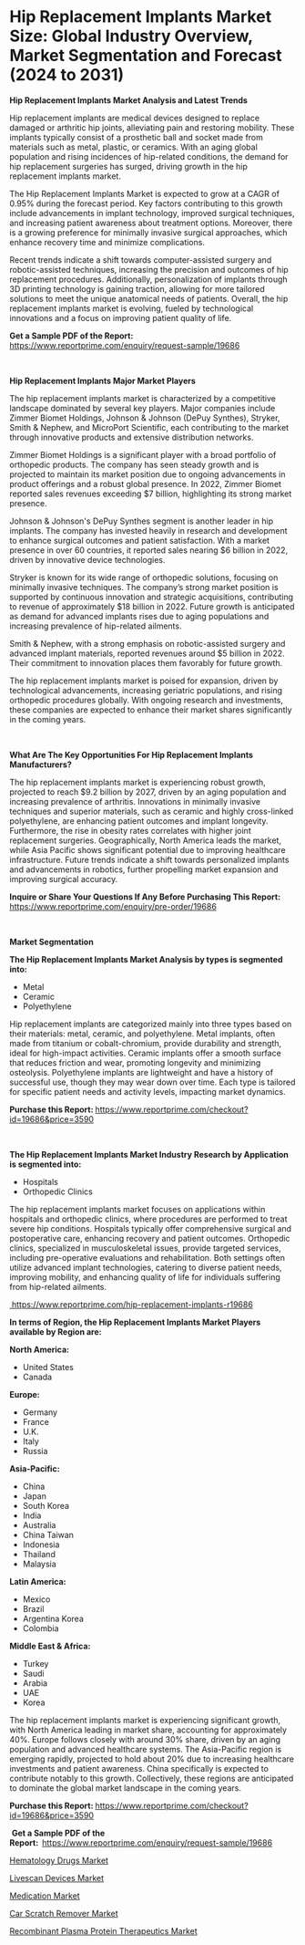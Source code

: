 <p><h1>Hip Replacement Implants Market Size: Global Industry Overview, Market Segmentation and Forecast (2024 to 2031)</h1></p><p><strong>Hip Replacement Implants Market Analysis and Latest Trends</strong></p>
<p><p>Hip replacement implants are medical devices designed to replace damaged or arthritic hip joints, alleviating pain and restoring mobility. These implants typically consist of a prosthetic ball and socket made from materials such as metal, plastic, or ceramics. With an aging global population and rising incidences of hip-related conditions, the demand for hip replacement surgeries has surged, driving growth in the hip replacement implants market.</p><p>The Hip Replacement Implants Market is expected to grow at a CAGR of 0.95% during the forecast period. Key factors contributing to this growth include advancements in implant technology, improved surgical techniques, and increasing patient awareness about treatment options. Moreover, there is a growing preference for minimally invasive surgical approaches, which enhance recovery time and minimize complications.</p><p>Recent trends indicate a shift towards computer-assisted surgery and robotic-assisted techniques, increasing the precision and outcomes of hip replacement procedures. Additionally, personalization of implants through 3D printing technology is gaining traction, allowing for more tailored solutions to meet the unique anatomical needs of patients. Overall, the hip replacement implants market is evolving, fueled by technological innovations and a focus on improving patient quality of life.</p></p>
<p><strong>Get a Sample PDF of the Report:&nbsp;</strong> <a href="https://www.reportprime.com/enquiry/request-sample/19686?utm_campaign=1091&utm_medium=2&utm_source=Github&utm_content=ia&utm_term=02122024&utm_id=hip-replacement-implants">https://www.reportprime.com/enquiry/request-sample/19686</a></p>
<p>&nbsp;</p>
<p><strong>Hip Replacement Implants Major Market Players</strong></p>
<p><p>The hip replacement implants market is characterized by a competitive landscape dominated by several key players. Major companies include Zimmer Biomet Holdings, Johnson & Johnson (DePuy Synthes), Stryker, Smith & Nephew, and MicroPort Scientific, each contributing to the market through innovative products and extensive distribution networks.</p><p>Zimmer Biomet Holdings is a significant player with a broad portfolio of orthopedic products. The company has seen steady growth and is projected to maintain its market position due to ongoing advancements in product offerings and a robust global presence. In 2022, Zimmer Biomet reported sales revenues exceeding $7 billion, highlighting its strong market presence.</p><p>Johnson & Johnson's DePuy Synthes segment is another leader in hip implants. The company has invested heavily in research and development to enhance surgical outcomes and patient satisfaction. With a market presence in over 60 countries, it reported sales nearing $6 billion in 2022, driven by innovative device technologies.</p><p>Stryker is known for its wide range of orthopedic solutions, focusing on minimally invasive techniques. The company’s strong market position is supported by continuous innovation and strategic acquisitions, contributing to revenue of approximately $18 billion in 2022. Future growth is anticipated as demand for advanced implants rises due to aging populations and increasing prevalence of hip-related ailments.</p><p>Smith & Nephew, with a strong emphasis on robotic-assisted surgery and advanced implant materials, reported revenues around $5 billion in 2022. Their commitment to innovation places them favorably for future growth.</p><p>The hip replacement implants market is poised for expansion, driven by technological advancements, increasing geriatric populations, and rising orthopedic procedures globally. With ongoing research and investments, these companies are expected to enhance their market shares significantly in the coming years.</p></p>
<p>&nbsp;</p>
<p><strong>What Are The Key Opportunities For Hip Replacement Implants Manufacturers?</strong></p>
<p><p>The hip replacement implants market is experiencing robust growth, projected to reach $9.2 billion by 2027, driven by an aging population and increasing prevalence of arthritis. Innovations in minimally invasive techniques and superior materials, such as ceramic and highly cross-linked polyethylene, are enhancing patient outcomes and implant longevity. Furthermore, the rise in obesity rates correlates with higher joint replacement surgeries. Geographically, North America leads the market, while Asia Pacific shows significant potential due to improving healthcare infrastructure. Future trends indicate a shift towards personalized implants and advancements in robotics, further propelling market expansion and improving surgical accuracy.</p></p>
<p><strong>Inquire or Share Your Questions If Any Before Purchasing This Report:</strong> <a href="https://www.reportprime.com/enquiry/pre-order/19686?utm_campaign=1091&utm_medium=2&utm_source=Github&utm_content=ia&utm_term=02122024&utm_id=hip-replacement-implants">https://www.reportprime.com/enquiry/pre-order/19686</a></p>
<p>&nbsp;</p>
<p><strong>Market Segmentation</strong></p>
<p><strong>The Hip Replacement Implants Market Analysis by types is segmented into:</strong></p>
<p><ul><li>Metal</li><li>Ceramic</li><li>Polyethylene</li></ul></p>
<p><p>Hip replacement implants are categorized mainly into three types based on their materials: metal, ceramic, and polyethylene. Metal implants, often made from titanium or cobalt-chromium, provide durability and strength, ideal for high-impact activities. Ceramic implants offer a smooth surface that reduces friction and wear, promoting longevity and minimizing osteolysis. Polyethylene implants are lightweight and have a history of successful use, though they may wear down over time. Each type is tailored for specific patient needs and activity levels, impacting market dynamics.</p></p>
<p><strong>Purchase this Report:&nbsp;</strong><a href="https://www.reportprime.com/checkout?id=19686&price=3590&utm_campaign=1091&utm_medium=2&utm_source=Github&utm_content=ia&utm_term=02122024&utm_id=hip-replacement-implants">https://www.reportprime.com/checkout?id=19686&price=3590</a></p>
<p>&nbsp;</p>
<p><strong>The Hip Replacement Implants Market Industry Research by Application is segmented into:</strong></p>
<p><ul><li>Hospitals</li><li>Orthopedic Clinics</li></ul></p>
<p><p>The hip replacement implants market focuses on applications within hospitals and orthopedic clinics, where procedures are performed to treat severe hip conditions. Hospitals typically offer comprehensive surgical and postoperative care, enhancing recovery and patient outcomes. Orthopedic clinics, specialized in musculoskeletal issues, provide targeted services, including pre-operative evaluations and rehabilitation. Both settings often utilize advanced implant technologies, catering to diverse patient needs, improving mobility, and enhancing quality of life for individuals suffering from hip-related ailments.</p></p>
<p><a href="https://www.reportprime.com/hip-replacement-implants-r19686?utm_campaign=1091&utm_medium=2&utm_source=Github&utm_content=ia&utm_term=02122024&utm_id=hip-replacement-implants">&nbsp;https://www.reportprime.com/hip-replacement-implants-r19686</a></p>
<p><strong>In terms of Region, the Hip Replacement Implants Market Players available by Region are:</strong></p>
<p>
    <p> <strong> North America: </strong>
        <ul>
            <li>United States</li>
            <li>Canada</li>
        </ul>
        </p> 
    <p> <strong> Europe: </strong>
        <ul>
            <li>Germany</li>
            <li>France</li>
            <li>U.K.</li>
            <li>Italy</li>
            <li>Russia</li>
        </ul>
        </p> 
    <p> <strong> Asia-Pacific: </strong>
        <ul>
            <li>China</li>
            <li>Japan</li>
            <li>South Korea</li>
            <li>India</li>
            <li>Australia</li>
            <li>China Taiwan</li>
            <li>Indonesia</li>
            <li>Thailand</li>
            <li>Malaysia</li>
        </ul>
        </p> 
    <p> <strong> Latin America: </strong>
        <ul>
            <li>Mexico</li>
            <li>Brazil</li>
            <li>Argentina Korea</li>
            <li>Colombia</li>
        </ul>
        </p> 
    <p> <strong> Middle East & Africa: </strong>
        <ul>
            <li>Turkey</li>
            <li>Saudi</li>
            <li>Arabia</li>
            <li>UAE</li>
            <li>Korea</li>
        </ul>
    </p>
    </p>
<p><p>The hip replacement implants market is experiencing significant growth, with North America leading in market share, accounting for approximately 40%. Europe follows closely with around 30% share, driven by an aging population and advanced healthcare systems. The Asia-Pacific region is emerging rapidly, projected to hold about 20% due to increasing healthcare investments and patient awareness. China specifically is expected to contribute notably to this growth. Collectively, these regions are anticipated to dominate the global market landscape in the coming years.</p></p>
<p><strong>Purchase this Report: </strong><a href="https://www.reportprime.com/checkout?id=19686&price=3590&utm_campaign=1091&utm_medium=2&utm_source=Github&utm_content=ia&utm_term=02122024&utm_id=hip-replacement-implants">https://www.reportprime.com/checkout?id=19686&price=3590</a></p>
<p>&nbsp;<strong>Get a Sample PDF of the Report:&nbsp;&nbsp;</strong><a href="https://www.reportprime.com/enquiry/request-sample/19686?utm_campaign=1091&utm_medium=2&utm_source=Github&utm_content=ia&utm_term=02122024&utm_id=hip-replacement-implants">https://www.reportprime.com/enquiry/request-sample/19686</a></p>
<p><strong></strong></p>
<p><p><a href="https://www.linkedin.com/pulse/rapid-growth-global-hematology-drugs-market-cagr-103-from-okvre?utm_campaign=1091&utm_medium=2&utm_source=Github&utm_content=ia&utm_term=02122024&utm_id=hip-replacement-implants">Hematology Drugs Market</a></p><p><a href="https://issuu.com/reportprime-2/docs/livescan-devices-market-size-2030.pptx?utm_campaign=1091&utm_medium=2&utm_source=Github&utm_content=ia&utm_term=02122024&utm_id=hip-replacement-implants">Livescan Devices Market</a></p><p><a href="https://www.linkedin.com/pulse/medication-market-overview-forecasted-108-cagr-growth-posff?utm_campaign=1091&utm_medium=2&utm_source=Github&utm_content=ia&utm_term=02122024&utm_id=hip-replacement-implants">Medication Market</a></p><p><a href="https://issuu.com/reportprime-2/docs/car-scratch-remover-market-size-2030.pptx?utm_campaign=1091&utm_medium=2&utm_source=Github&utm_content=ia&utm_term=02122024&utm_id=hip-replacement-implants">Car Scratch Remover Market</a></p><p><a href="https://github.com/GenaGaines34/Market-Research-Report-List-1/blob/main/recombinant-plasma-protein-therapeutics-market.md?utm_campaign=1091&utm_medium=2&utm_source=Github&utm_content=ia&utm_term=02122024&utm_id=hip-replacement-implants">Recombinant Plasma Protein Therapeutics Market</a></p></p>